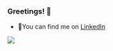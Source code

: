 ### Greetings! 👋

  - 👀You can find me on [LinkedIn](https://www.linkedin.com/in/juliana-svetlakova-9ab93022a/)

![](https://media0.giphy.com/media/v1.Y2lkPTc5MGI3NjExbXM2Nm1hcGFnbXM4ZmhlZHhucmJuZXA0ZXoyeGUxdHcwcmF0bjZtcCZlcD12MV9pbnRlcm5hbF9naWZfYnlfaWQmY3Q9Zw/C9xclErzTyAMLpaKfc/giphy.gif)
<!--
**TheJuliana/TheJuliana** is a ✨ _special_ ✨ repository because its `README.md` (this file) appears on your GitHub profile.

Here are some ideas to get you started:

- 🔭 I’m currently working on ...
- 🌱 I’m currently learning ...
- 👯 I’m looking to collaborate on ...
- 🤔 I’m looking for help with ...
- 💬 Ask me about ...
- 📫 How to reach me: ...
- 😄 Pronouns: ...
- ⚡ Fun fact: ...
-->
